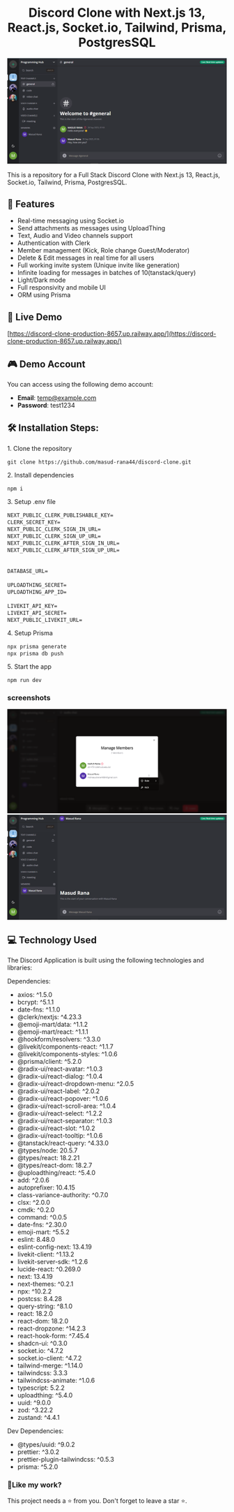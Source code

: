 <h1 align="center">
Discord Clone with Next.js 13, React.js, Socket.io, Tailwind, Prisma, PostgresSQL</h1>

<p align="center"><img src="./data/screenshort/1.PNG" alt="Discord homepage"></p>

<p>This is a repository for a Full Stack Discord Clone with Next.js 13, React.js, Socket.io, Tailwind, Prisma, PostgresSQL.</p>

## 📝 Features

- Real-time messaging using Socket.io
- Send attachments as messages using UploadThing
- Text, Audio and Video channels support
- Authentication with Clerk
- Member management (Kick, Role change Guest/Moderator)
- Delete & Edit messages in real time for all users
- Full working invite system (Unique invite like generation)
- Infinite loading for messages in batches of 10(tanstack/query)
- Light/Dark mode
- Full responsivity and mobile UI
- ORM using Prisma

## 🚀 Live Demo

[https://discord-clone-production-8657.up.railway.app/](https://discord-clone-production-8657.up.railway.app/)

## 🎮 Demo Account

You can access using the following demo account:

- **Email**: temp@example.com
- **Password**: test1234

## 🛠️ Installation Steps:

<p>1. Clone the repository</p>

```
git clone https://github.com/masud-rana44/discord-clone.git
```

<p>2. Install dependencies </p>

```
npm i
```

<p>3. Setup .env file </p>

```
NEXT_PUBLIC_CLERK_PUBLISHABLE_KEY=
CLERK_SECRET_KEY=
NEXT_PUBLIC_CLERK_SIGN_IN_URL=
NEXT_PUBLIC_CLERK_SIGN_UP_URL=
NEXT_PUBLIC_CLERK_AFTER_SIGN_IN_URL=
NEXT_PUBLIC_CLERK_AFTER_SIGN_UP_URL=


DATABASE_URL=

UPLOADTHING_SECRET=
UPLOADTHING_APP_ID=

LIVEKIT_API_KEY=
LIVEKIT_API_SECRET=
NEXT_PUBLIC_LIVEKIT_URL=
```

<p>4. Setup Prisma </p>

```
npx prisma generate
npx prisma db push
```

<p>5. Start the app</p>

```
npm run dev
```

### screenshots

<img src="./data/screenshort/2.PNG" alt="Airbnb homepage">
<img src="./data/screenshort/3.PNG" alt="Airbnb homepage">

## 💻 Technology Used

The Discord Application is built using the following technologies and libraries:

Dependencies:

- axios: ^1.5.0
- bcrypt: ^5.1.1
- date-fns: ^1.1.0
- @clerk/nextjs: ^4.23.3
- @emoji-mart/data: ^1.1.2
- @emoji-mart/react: ^1.1.1
- @hookform/resolvers: ^3.3.0
- @livekit/components-react: ^1.1.7
- @livekit/components-styles: ^1.0.6
- @prisma/client: ^5.2.0
- @radix-ui/react-avatar: ^1.0.3
- @radix-ui/react-dialog: ^1.0.4
- @radix-ui/react-dropdown-menu: ^2.0.5
- @radix-ui/react-label: ^2.0.2
- @radix-ui/react-popover: ^1.0.6
- @radix-ui/react-scroll-area: ^1.0.4
- @radix-ui/react-select: ^1.2.2
- @radix-ui/react-separator: ^1.0.3
- @radix-ui/react-slot: ^1.0.2
- @radix-ui/react-tooltip: ^1.0.6
- @tanstack/react-query: ^4.33.0
- @types/node: 20.5.7
- @types/react: 18.2.21
- @types/react-dom: 18.2.7
- @uploadthing/react: ^5.4.0
- add: ^2.0.6
- autoprefixer: 10.4.15
- class-variance-authority: ^0.7.0
- clsx: ^2.0.0
- cmdk: ^0.2.0
- command: ^0.0.5
- date-fns: ^2.30.0
- emoji-mart: ^5.5.2
- eslint: 8.48.0
- eslint-config-next: 13.4.19
- livekit-client: ^1.13.2
- livekit-server-sdk: ^1.2.6
- lucide-react: ^0.269.0
- next: 13.4.19
- next-themes: ^0.2.1
- npx: ^10.2.2
- postcss: 8.4.28
- query-string: ^8.1.0
- react: 18.2.0
- react-dom: 18.2.0
- react-dropzone: ^14.2.3
- react-hook-form: ^7.45.4
- shadcn-ui: ^0.3.0
- socket.io: ^4.7.2
- socket.io-client: ^4.7.2
- tailwind-merge: ^1.14.0
- tailwindcss: 3.3.3
- tailwindcss-animate: ^1.0.6
- typescript: 5.2.2
- uploadthing: ^5.4.0
- uuid: ^9.0.0
- zod: ^3.22.2
- zustand: ^4.4.1

Dev Dependencies:

- @types/uuid: ^9.0.2
- prettier: ^3.0.2
- prettier-plugin-tailwindcss: ^0.5.3
- prisma: ^5.2.0

<h3>💖Like my work?</h3>

This project needs a ⭐️ from you. Don't forget to leave a star ⭐️.
